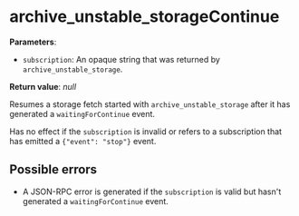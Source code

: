 # archive_unstable_storageContinue

**Parameters**:

- `subscription`: An opaque string that was returned by `archive_unstable_storage`.

**Return value**: *null*

Resumes a storage fetch started with `archive_unstable_storage` after it has generated a `waitingForContinue` event.

Has no effect if the `subscription` is invalid or refers to a subscription that has emitted a `{"event": "stop"}` event.

## Possible errors

- A JSON-RPC error is generated if the `subscription` is valid but hasn't generated a `waitingForContinue` event.
